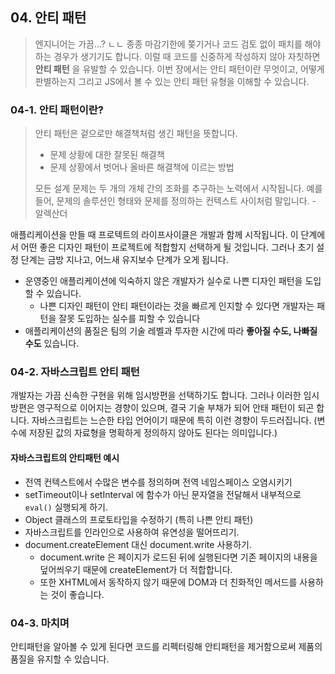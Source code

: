 ## 04. 안티 패턴

> 엔지니어는 가끔...? ㄴㄴ 종종 마감기한에 쫒기거나 코드 검토 없이 패치를 해야 하는 경우가 생기기도 합니다.
> 이럴 때 코드를 신중하게 작성하지 않아 자칫하면 **안티 패턴** 을 유발할 수 있습니다.
> 이번 장에서는 안티 패턴이란 무엇이고, 어떻게 판별하는지 그리고 JS에서 볼 수 있는 안티 패턴 유형을 이해할 수 있습니다.

### 04-1. 안티 패턴이란?

> 안티 패턴은 겉으로만 해결책처럼 생긴 패턴을 뜻합니다.
>
> - 문제 상황에 대한 잘못된 해결책
> - 문제 상황에서 벗어나 올바른 해결책에 이르는 방법
>
> 모든 설계 문제는 두 개의 개체 간의 조화를 추구하는 노력에서 시작됩니다. 예를들어, 문제의 솔루션인 형태와 문제를 정의하는 컨텍스트 사이처럼 말입니다. - 알렉산더

애플리케이션을 만들 때 프로텍트의 라이프사이클은 개발과 함께 시작됩니다. 이 단계에서 어떤 좋은 디자인 패턴이 프로젝트에 적합할지 선택하게 될 것입니다. 그러나 초기 설정 단계는 금방 지나고, 어느새 유지보수 단계가 오게 됩니다.

- 운영중인 애플리케이션에 익숙하지 않은 개발자가 실수로 나쁜 디자인 패턴을 도입할 수 있습니다.
  - 나쁜 디자인 패턴이 안티 패턴이라는 것을 빠르게 인지할 수 있다면 개발자는 패턴을 잘못 도입하는 실수를 피할 수 있습니다
- 애플리케이션의 품질은 팀의 기술 레벨과 투자한 시간에 따라 **좋아질 수도, 나빠질 수도** 있습니다.

### 04-2. 자바스크립트 안티 패턴

개발자는 가끔 신속한 구현을 위해 임시방편을 선택하기도 합니다. 그러나 이러한 임시방편은 영구적으로 이어지는 경향이 있으며, 결국 기술 부채가 되어 안태 패턴이 되곤 합니다.
자바스크립트는 느슨한 타입 언어이기 때문에 특히 이런 경향이 두드러집니다.
(변수에 저장된 값의 자료형을 명확하게 정의하지 않아도 된다는 의미입니다.)

#### 자바스크립트의 안티패턴 예시

- 전역 컨텍스트에서 수많은 변수를 정의하며 전역 네임스페이스 오염시키기
- setTimeout이나 setInterval 에 함수가 아닌 문자열을 전달해서 내부적으로 `eval()` 실행되게 하기.
- Object 클래스의 프로토타입을 수정하기 (특히 나쁜 안티 패턴)
- 자바스크립트를 인라인으로 사용하여 유연성을 떨어뜨리기.
- document.createElement 대신 document.write 사용하기.
  - document.write 은 페이지가 로드된 뒤에 실행된다면 기존 페이지의 내용을 덮어씌우기 때문에 createElement가 더 적합합니다.
  - 또한 XHTML에서 동작하지 않기 때문에 DOM과 더 친화적인 메서드를 사용하는 것이 좋습니다.

### 04-3. 마치며

안티패턴을 알아볼 수 있게 된다면 코드를 리펙터링해 안티패턴을 제거함으로써 제품의 품질을 유지할 수 있습니다.
